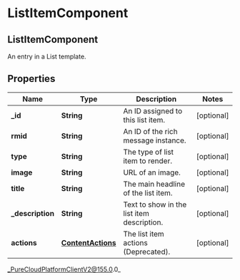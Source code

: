 # ListItemComponent

## ListItemComponent
An entry in a List template.

## Properties

|Name | Type | Description | Notes|
|------------ | ------------- | ------------- | -------------|
| **_id** | **String** | An ID assigned to this list item. | [optional] |
| **rmid** | **String** | An ID of the rich message instance. | [optional] |
| **type** | **String** | The type of list item to render. | [optional] |
| **image** | **String** | URL of an image. | [optional] |
| **title** | **String** | The main headline of the list item. | [optional] |
| **_description** | **String** | Text to show in the list item description. | [optional] |
| **actions** | [**ContentActions**](ContentActions) | The list item actions (Deprecated). | [optional] |



_PureCloudPlatformClientV2@155.0.0_
